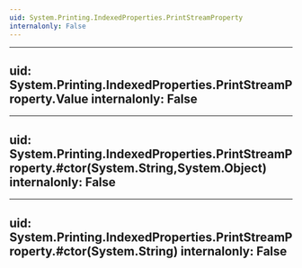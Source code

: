 ```yaml
---
uid: System.Printing.IndexedProperties.PrintStreamProperty
internalonly: False
---
```


---
uid: System.Printing.IndexedProperties.PrintStreamProperty.Value
internalonly: False
---

---
uid: System.Printing.IndexedProperties.PrintStreamProperty.#ctor(System.String,System.Object)
internalonly: False
---

---
uid: System.Printing.IndexedProperties.PrintStreamProperty.#ctor(System.String)
internalonly: False
---
